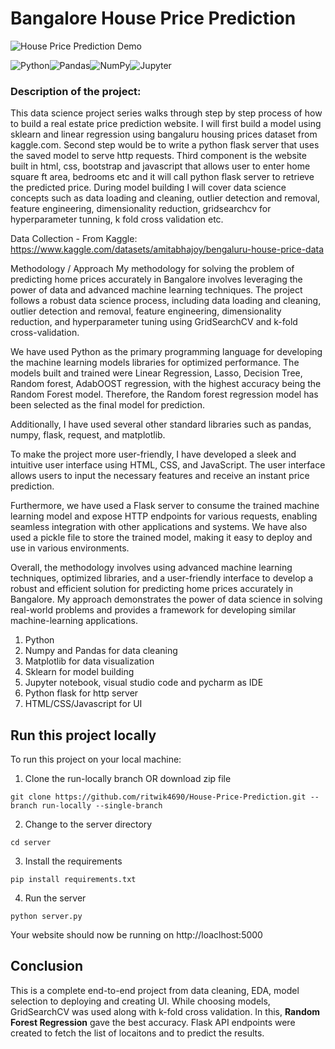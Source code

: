# Bangalore House Price Prediction
![House Price Prediction Demo](https://github.com/Sumbati10/BANGALORE_HOUSE_PREDICTION/blob/main/DEMO/demo_Bengaluru.gif)

<img alt="Python" src="https://img.shields.io/badge/python-%2314354C.svg?style=for-the-badge&logo=python&logoColor=white"/><img alt="Pandas" src="https://img.shields.io/badge/pandas-%23150458.svg?style=for-the-badge&logo=pandas&logoColor=white" /><img alt="NumPy" src="https://img.shields.io/badge/numpy-%23013243.svg?style=for-the-badge&logo=numpy&logoColor=white" /><img alt="Jupyter" src="https://img.shields.io/badge/Jupyter-%23F37626.svg?style=for-the-badge&logo=Jupyter&logoColor=white" />

### Description of the project:
This data science project series walks through step by step process of how to build a real estate price prediction website.  I will first build a model using sklearn and linear regression using bangaluru housing prices dataset from kaggle.com. Second step would be to write a python flask server that uses the saved model to serve http requests.  Third component is the website built in html, css, bootstrap and javascript that allows user to enter home square ft area, bedrooms etc and it will call python flask server to retrieve the predicted price. During model building I will cover data science concepts such as data loading and cleaning, outlier detection and removal, feature engineering, dimensionality reduction, gridsearchcv for hyperparameter tunning, k fold cross validation etc.

Data Collection - From Kaggle: https://www.kaggle.com/datasets/amitabhajoy/bengaluru-house-price-data

Methodology / Approach
My methodology for solving the problem of predicting home prices accurately in Bangalore involves leveraging the power of data and advanced machine learning techniques. The project follows a robust data science process, including data loading and cleaning, outlier detection and removal, feature engineering, dimensionality reduction, and hyperparameter tuning using GridSearchCV and k-fold cross-validation.

We have used Python as the primary programming language for developing the machine learning models libraries for optimized performance. The models built and trained were Linear Regression, Lasso, Decision Tree, Random forest, AdabOOST regression,  with the highest accuracy being the Random Forest model. Therefore, the Random forest regression model has been selected as the final model for prediction.

Additionally, I have used several other standard libraries such as pandas, numpy, flask, request, and matplotlib.

To make the project more user-friendly, I have developed a sleek and intuitive user interface using HTML, CSS, and JavaScript. The user interface allows users to input the necessary features and receive an instant price prediction.

Furthermore, we have used a Flask server to consume the trained machine learning model and expose HTTP endpoints for various requests, enabling seamless integration with other applications and systems. We have also used a pickle file to store the trained model, making it easy to deploy and use in various environments.

Overall, the methodology involves using advanced machine learning techniques, optimized libraries, and a user-friendly interface to develop a robust and efficient solution for predicting home prices accurately in Bangalore. My approach demonstrates the power of data science in solving real-world problems and provides a framework for developing similar machine-learning applications.

1. Python
2. Numpy and Pandas for data cleaning
3. Matplotlib for data visualization
4. Sklearn for model building
5. Jupyter notebook, visual studio code and pycharm as IDE
6. Python flask for http server
7. HTML/CSS/Javascript for UI

## Run this project locally

To run this project on your local machine:
1. Clone the run-locally branch OR download zip file
```
git clone https://github.com/ritwik4690/House-Price-Prediction.git --branch run-locally --single-branch
```
2. Change to the server directory
```
cd server
```
3. Install the requirements
```
pip install requirements.txt
```
4. Run the server
```
python server.py
```
Your website should now be running on http://loaclhost:5000


## Conclusion

This is a complete end-to-end project from data cleaning, EDA, model selection to deploying and creating UI. While choosing models, GridSearchCV was used along with k-fold cross validation. In this, **Random Forest Regression** gave the best accuracy. Flask API endpoints were created to fetch the list of locaitons and to predict the results.
   

